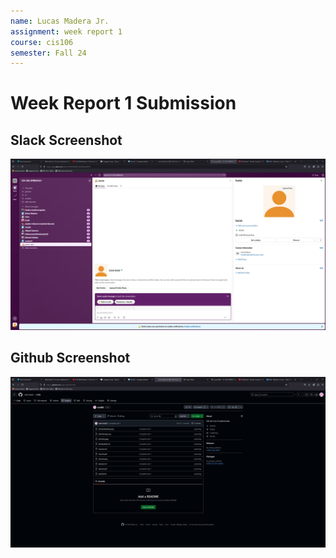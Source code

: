 ```yaml
---
name: Lucas Madera Jr.
assignment: week report 1
course: cis106
semester: Fall 24
---
```


# Week Report 1 Submission

## Slack Screenshot

![slack](slack.png)

## Github Screenshot

![github](github.png)
